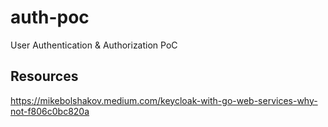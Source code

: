 # auth-poc
User Authentication &amp; Authorization PoC

## Resources

https://mikebolshakov.medium.com/keycloak-with-go-web-services-why-not-f806c0bc820a